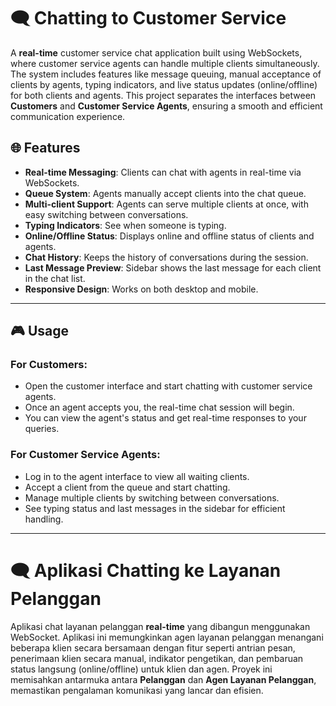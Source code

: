 # 🗨️ Chatting to Customer Service

A **real-time** customer service chat application built using WebSockets, where customer service agents can handle multiple clients simultaneously. The system includes features like message queuing, manual acceptance of clients by agents, typing indicators, and live status updates (online/offline) for both clients and agents. This project separates the interfaces between **Customers** and **Customer Service Agents**, ensuring a smooth and efficient communication experience.

## 🌐 Features
- **Real-time Messaging**: Clients can chat with agents in real-time via WebSockets.
- **Queue System**: Agents manually accept clients into the chat queue.
- **Multi-client Support**: Agents can serve multiple clients at once, with easy switching between conversations.
- **Typing Indicators**: See when someone is typing.
- **Online/Offline Status**: Displays online and offline status of clients and agents.
- **Chat History**: Keeps the history of conversations during the session.
- **Last Message Preview**: Sidebar shows the last message for each client in the chat list.
- **Responsive Design**: Works on both desktop and mobile.

---

## 🎮 Usage

### For **Customers**:
- Open the customer interface and start chatting with customer service agents.
- Once an agent accepts you, the real-time chat session will begin.
- You can view the agent's status and get real-time responses to your queries.

### For **Customer Service Agents**:
- Log in to the agent interface to view all waiting clients.
- Accept a client from the queue and start chatting.
- Manage multiple clients by switching between conversations.
- See typing status and last messages in the sidebar for efficient handling.

---

# 🗨️ Aplikasi Chatting ke Layanan Pelanggan

Aplikasi chat layanan pelanggan **real-time** yang dibangun menggunakan WebSocket. Aplikasi ini memungkinkan agen layanan pelanggan menangani beberapa klien secara bersamaan dengan fitur seperti antrian pesan, penerimaan klien secara manual, indikator pengetikan, dan pembaruan status langsung (online/offline) untuk klien dan agen. Proyek ini memisahkan antarmuka antara **Pelanggan** dan **Agen Layanan Pelanggan**, memastikan pengalaman komunikasi yang lancar dan efisien.
